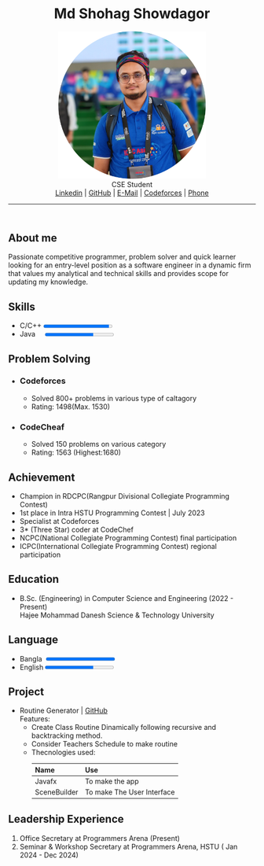<!DOCTYPE html>
<html lang="en">
<head>
    <meta charset="UTF-8">
    <meta name="viewport" content="width=device-width, initial-scale=1.0">
</head>
<body>
    <header>
        <h1>Md Shohag Showdagor</h1>
        <figure>
        </figure>
        <img src="./cropped_dp.png" alt="Md Shohag Showdagor's photo" width="300">
        <figcaption>CSE Student</figcaption>
        </figure>
        <be>
        <nav>
            <a href="https://www.linkedin.com/in/md-shohag-showdagor/">Linkedin</a> |
            <a href="https://github.com/shohag-shadow">GitHub</a> | 
            <a href="mailto:mdshohagshowdagor001@gmail.com" type="email">E-Mail</a> | 
            <a href="https://codeforces.com/profile/shohag.shadow">Codeforces</a> | 
            <a href="tel:+8801875207685" >Phone</a>
        </nav>
        <hr>
    </header>
    <main>
            <h2>About me</h2>
            Passionate competitive programmer, problem solver and quick learner looking for an entry-level position as a software engineer in a dynamic firm that values my analytical and technical skills and provides scope for updating my knowledge.
        </section>
            <h2>Skills</h2>
            <ul>
                <li>C/C++ <progress min="0" max="100" value="95"></progress></li>
                <li>Java &nbsp; &nbsp; <progress min="0" max="100" value="70"></progress></li>
            </ul>
            <h2>Problem Solving</h2>
            <ul>
                <li>
                    <h3>Codeforces</h3> 
                    <ul>
                        <li>Solved 800+ problems in various type of caltagory</li>
                        <li>Rating: 1498(Max. 1530)</li>
                    </ul>
                </li>
                <li>
                    <h3>CodeCheaf</h3>
                    <ul>
                        <li>Solved 150 problems on various category</li>
                        <li>Rating: 1563 (Highest:1680)</li>
                    </ul>
                </li>
            </ul>
            <h2>Achievement</h2>
            <ul>
                <li>Champion in RDCPC(Rangpur Divisional Collegiate Programming Contest)</li>
                <li>1st place in Intra HSTU Programming Contest | July 2023</li>
                <li>Specialist at Codeforces</li>
                <li>3* (Three Star) coder at CodeChef</li>
                <li>NCPC(National Collegiate Programming Contest) final participation</li>
                <li>ICPC(International Collegiate Programming Contest) regional participation</li>
            </ul>
            <h2>Education</h2>
            <ul>
                <li>B.Sc. (Engineering) in Computer Science and Engineering (2022 - Present) <br>
                    Hajee Mohammad Danesh Science & Technology University</li>
            </ul>
            <h2>Language</h2>
            <ul>
                <li>Bangla&nbsp; <progress min="0" max="100" value="100"></progress></li>
                <li>English <progress min="0" max="100" value="70"></progress></li>
            </ul>
            <h2>Project</h2>
            <ul>
                <li>
                    Routine Generator | <a href="https://github.com/shohag-shadow/Routine-generator">GitHub</a><br>
                    Features: <br>
                    <ul>
                        <li>Create Class Routine Dinamically following recursive and backtracking method.</li>
                        <li>Consider Teachers Schedule to make routine</li>
                        <li>
                            Thecnologies used: <br>
                            <table>
                                <thead>
                                    <th>Name</th>
                                    <th>Use</th>
                                </thead>
                                <tbody>
                                    <tr>
                                        <td>Javafx</td>
                                        <td>To make the app</td>
                                    </tr>
                                    <tr>
                                        <td>SceneBuilder</td>
                                        <td>To make The User Interface</td>
                                    </tr>
                                </tbody>
                            </table>
                        </li>
                    </ul>
                </li>
            </ul>
            <h2>Leadership Experience</h2>
            <ol>
                <li>Office Secretary at Programmers Arena (Present)</Area></li>
                <li>Seminar & Workshop Secretary at Programmers Arena, HSTU ( Jan 2024 - Dec 2024)</li>
            </ol>
    </main>
    <footer>
    </footer>
</body>
</html>
